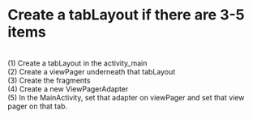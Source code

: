 <h1>Create a tabLayout if there are 3-5 items</h1> <br>
(1) Create a tabLayout in the activity_main <br>
(2) Create a viewPager underneath that tabLayout <br>
(3) Create the fragments  <br>
(4) Create a new ViewPagerAdapter <br>
(5) In the MainActivity, set that adapter on viewPager and set that view pager on that tab. <br>

